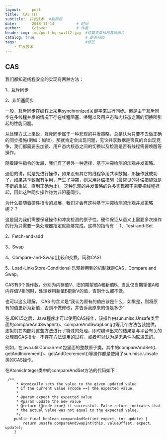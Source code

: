 ```yaml
---
layout:     post   				    
title:  CAS（1）				 
subtitle:  并发技术  #副标题
date:       2018-11-14		   	# 时间
author:     Cc1over				# 作者
header-img: img/post-bg-swift2.jpg 	#这篇文章标题背景图片
catalog: true 						# 是否归档
tags:								#标签
    - 并发技术
---
```

## CAS
我们都知道线程安全的实现有两种方法：

1、互斥同步

2、非阻塞同步

一般，互斥同步在编程上采用synchronized关键字来进行同步。但是由于互斥同步在多线程并发的情况下存在线程阻塞、唤醒以及用户态和内核态之间的切换所引起的性能问题。

从处理方式上来说，互斥同步属于一种悲观的并发策略，总是认为只要不去做正确的同步措施(例如：加锁)，那就肯定会出现问题，无论共享数据是否真的会出现竞争，我们都需要去加锁、用户态内核态之间的切换以及检测是否有线程需要唤醒等操作。

随着硬件指令的发展，我们有了另外一种选择，基于冲突检测的乐观并发策略。

通俗的讲，就是先进行操作，如果没有其它的线程争用共享数据，那操作就成功了，如果共享数据有争用，产生了冲突，则采用补偿措施（最常见的补偿措施就是不断的重试，直到正确为止）。这种乐观的并发策略的许多实现都不需要把线程挂起，因此这种同步操作称为非阻塞同步。

为什么要随着硬件指令的发展，我们才会有这种基于冲突检测的乐观并发策略呢？？

这是因为我们需要保证操作和冲突检测的原子性。硬件保证从语义上需要多次操作的行为只需要一条处理器指定就能够完成。这样的指令有：
1、Test-and-Set

2、Fetch-and-add

3、Swap

4、Compare-and-Swap(比较和交换，简称CAS)

5、Load-Link/Store-Conditional
乐观锁用到的机制就是CAS，Compare and Swap。

CAS有3个操作数，分别为内存值V、旧的期望值A和新值B。当且仅当期望值A和内存值V相同时，处理器用新值B更新V的值，否则什么都不做。

也可以这么理解， 
CAS 的含义是“我认为原有的值应该是什么，如果是，则将原有的值更新为新值，否则不做修改，并告诉我原来的值是多少”

在JDK1.5之后，Java程序才可以使用CAS操作，该操作由sun.misc.Unsafe类里面的compareAndSwapInt()、compareAndSwapLong()等几个方法包装提供。虚拟机在内部对这些方法进行了特殊的处理，即时编译出来的结果是与平台有关的处理器CAS指令，不存在方法调用的过程，或者可以认为是无条件内联进去的。

例如，在java.util.Concurrent包里面的整数原子类，其中的compareAndSet()、getAndIncrement()、getAndDecrement()等操作都是使用了sun.misc.Unsafe类的CAS操作。

在AtomicInteger类中的compareAndSet方法的代码如下：
~~~
 /**
     * Atomically sets the value to the given updated value
     * if the current value {@code ==} the expected value.
     *
     * @param expect the expected value
     * @param update the new value
     * @return {@code true} if successful. False return indicates that
     * the actual value was not equal to the expected value.
     */
    public final boolean compareAndSet(int expect, int update) {
        return unsafe.compareAndSwapInt(this, valueOffset, expect, update);
    }
~~~
